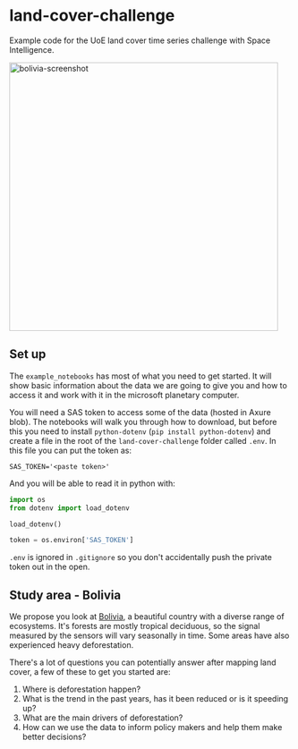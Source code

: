 # land-cover-challenge

Example code for the UoE land cover time series challenge with Space Intelligence.

<img width="480" alt="bolivia-screenshot" src="https://github.com/KBodolai/land-cover-challenge/assets/69843715/32bfeb63-9e2a-4540-9e31-a275177112da">


## Set up

The `example_notebooks` has most of what you need to get started. It will show basic information about the data we are going to give you and how to access it and work with it in the microsoft planetary computer. 

You will need a SAS token to access some of the data (hosted in Axure blob). The notebooks will walk you through how to download, but before this you need to install `python-dotenv` (`pip install python-dotenv`) and create a file in the root of the `land-cover-challenge` folder called `.env`. In this file you can put the token as:

```
SAS_TOKEN='<paste token>'
```

And you will be able to read it in python with:
```python
import os
from dotenv import load_dotenv

load_dotenv()

token = os.environ['SAS_TOKEN']
```

`.env` is ignored in `.gitignore` so you don't accidentally push the private token out in the open.

## Study area - Bolivia

We propose you look at [Bolivia](https://www.fao.org/forestry/country/57478/en/bol/), a beautiful country with a diverse range of ecosystems. It's forests are mostly tropical deciduous, so the signal measured by the sensors will vary seasonally in time. Some areas have also experienced heavy deforestation.

There's a lot of questions you can potentially answer after mapping land cover, a few of these to get you started are:

1. Where is deforestation happen? 
2. What is the trend in the past years, has it been reduced or is it speeding up?
3. What are the main drivers of deforestation?
4. How can we use the data to inform policy makers and help them make better decisions?

